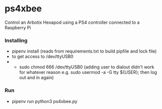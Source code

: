 # ps4xbee
Control an Arbotix Hexapod using a PS4 controller connected to a Raspberry Pi


### Installing
- pipenv install (reads from requirements.txt to build pipfile and lock file)
- to get access to /dev/ttyUSB0
- - sudo chmod 666 /dev/ttyUSB0 (adding user to dialout didn't work for whatever reason
      e.g. sudo usermod -a -G tty ${USER}; then log out and in again)

### Run
- pipenv run python3 ps4xbee.py
